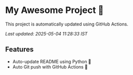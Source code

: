 # My Awesome Project 🚀

This project is automatically updated using GitHub Actions.

_Last updated: 2025-05-04 11:28:33 IST_

## Features
- Auto-update README using Python 🐍
- Auto Git push with GitHub Actions 🤖
